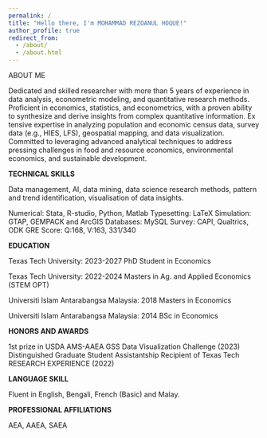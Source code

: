```yaml
---
permalink: /
title: "Hello there, I'm MOHAMMAD REZOANUL HOQUE!"
author_profile: true
redirect_from: 
  - /about/
  - /about.html
---
```


 ABOUT ME


 Dedicated and skilled researcher with more than 5 years of experience in data analysis, econometric
 modeling, and quantitative research methods. Proficient in economics, statistics, and econometrics,
 with a proven ability to synthesize and derive insights from complex quantitative information. Ex
tensive expertise in analyzing population and economic census data, survey data (e.g., HIES, LFS),
 geospatial mapping, and data visualization. Committed to leveraging advanced analytical techniques to
 address pressing challenges in food and resource economics, environmental economics, and sustainable
 development.

 <b>TECHNICAL SKILLS</b>


 Data management, AI, data mining, data science research methods, pattern and trend identification,
 visualisation of data insights.
 
  Numerical:   Stata, R-studio, Python, Matlab
 Typesetting:  LaTeX
 Simulation:   GTAP, GEMPACK and ArcGIS
 Databases:    MySQL
 Survey:       CAPI, Qualtrics, ODK
 GRE Score:    Q:168, V:163, 331/340 

 <b>EDUCATION</b>


  Texas Tech University:   2023-2027
 PhD Student in Economics

 Texas Tech University:    2022-2024
 Masters in Ag. and Applied Economics (STEM OPT)

 Universiti Islam Antarabangsa Malaysia:  2018
 Masters in Economics

 Universiti Islam Antarabangsa Malaysia:  2014
 BSc in Economics
 
<b>HONORS AND AWARDS</b>


1st prize in USDA AMS-AAEA GSS Data Visualization Challenge (2023)
 Distinguished Graduate Student Assistantship Recipient of Texas Tech RESEARCH EXPERIENCE (2022)

 <b> LANGUAGE SKILL</b>
  
  Fluent in English, Bengali, French (Basic) and Malay.

 <b>PROFESSIONAL AFFILIATIONS</b>

 AEA, AAEA, SAEA

 






 




